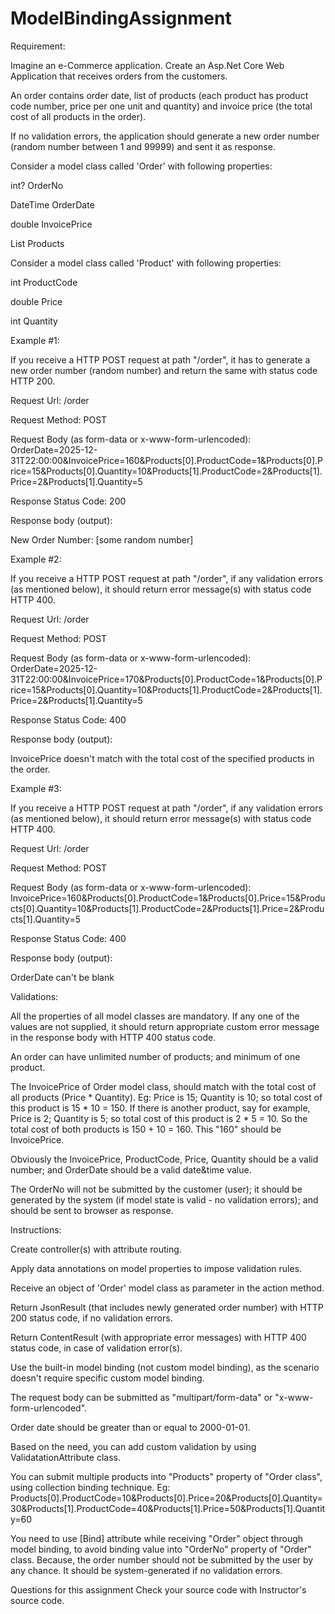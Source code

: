 # ModelBindingAssignment
Requirement:

Imagine an e-Commerce application. Create an Asp.Net Core Web Application that receives orders from the customers.



An order contains order date, list of products (each product has product code number, price per one unit and quantity) and invoice price (the total cost of all products  in the order).

If no validation errors, the application should generate a new order number (random number between 1 and 99999) and sent it as response.



Consider a model class called 'Order' with following properties:

int? OrderNo

DateTime OrderDate

double InvoicePrice

List<Product> Products



Consider a model class called 'Product' with following properties:

int ProductCode

double Price

int Quantity





Example #1:

If you receive a HTTP POST request at path "/order", it has to generate a new order number (random number) and return the same with status code HTTP 200.

Request Url: /order

Request Method: POST

Request Body (as form-data or x-www-form-urlencoded): OrderDate=2025-12-31T22:00:00&InvoicePrice=160&Products[0].ProductCode=1&Products[0].Price=15&Products[0].Quantity=10&Products[1].ProductCode=2&Products[1].Price=2&Products[1].Quantity=5

Response Status Code: 200

Response body (output):

New Order Number: [some random number]




Example #2:

If you receive a HTTP POST request at path "/order", if any validation errors (as mentioned below), it should return error message(s) with status code HTTP 400.

Request Url: /order

Request Method: POST

Request Body (as form-data or x-www-form-urlencoded): OrderDate=2025-12-31T22:00:00&InvoicePrice=170&Products[0].ProductCode=1&Products[0].Price=15&Products[0].Quantity=10&Products[1].ProductCode=2&Products[1].Price=2&Products[1].Quantity=5

Response Status Code: 400

Response body (output):

InvoicePrice doesn't match with the total cost of the specified products in the order.




Example #3:

If you receive a HTTP POST request at path "/order", if any validation errors (as mentioned below), it should return error message(s) with status code HTTP 400.

Request Url: /order

Request Method: POST

Request Body (as form-data or x-www-form-urlencoded): InvoicePrice=160&Products[0].ProductCode=1&Products[0].Price=15&Products[0].Quantity=10&Products[1].ProductCode=2&Products[1].Price=2&Products[1].Quantity=5

Response Status Code: 400

Response body (output):

OrderDate can't be blank





Validations:

All the properties of all model classes are mandatory. If any one of the values are not supplied, it should return appropriate custom error message in the response body with HTTP 400 status code.

An order can have unlimited number of products; and minimum of one product.

The InvoicePrice of Order model class, should match with the total cost of all products (Price * Quantity). Eg: Price is 15; Quantity is 10; so total cost of this product is 15 * 10 = 150. If there is another product, say for example, Price is 2; Quantity is 5; so total cost of this product is 2 * 5 = 10. So the total cost of both products is 150 + 10 = 160. This "160" should be InvoicePrice.

Obviously the InvoicePrice, ProductCode, Price, Quantity should be a valid number; and OrderDate should be a valid date&time value.

The OrderNo will not be submitted by the customer (user); it should be generated by the system (if model state is valid - no validation errors); and should be sent to browser as response.





Instructions:

Create controller(s) with attribute routing.

Apply data annotations on model properties to impose validation rules.

Receive an object of 'Order' model class as parameter in the action method.

Return JsonResult (that includes newly generated order number) with HTTP 200 status code, if no validation errors.

Return ContentResult (with appropriate error messages) with HTTP 400 status code, in case of validation error(s).

Use the built-in model binding (not custom model binding), as the scenario doesn't require specific custom model binding.

The request body can be submitted as "multipart/form-data" or "x-www-form-urlencoded".

Order date should be greater than or equal to 2000-01-01.

Based on the need, you can add custom validation by using ValidatationAttribute class.

You can submit multiple products into "Products" property of "Order class", using collection binding technique. Eg: Products[0].ProductCode=10&Products[0].Price=20&Products[0].Quantity=30&Products[1].ProductCode=40&Products[1].Price=50&Products[1].Quantity=60

You need to use [Bind] attribute while receiving "Order" object through model binding, to avoid binding value into "OrderNo" property of "Order" class. Because, the order number should not be submitted by the user by any chance. It should be system-generated if no validation errors.



Questions for this assignment
Check your source code with Instructor's source code.
